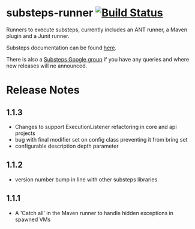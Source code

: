 substeps-runner [![Build Status](https://travis-ci.org/G2G3Digital/substeps-runner.svg)](https://travis-ci.org/G2G3Digital/substeps-runner)
===============

Runners to execute substeps, currently includes an ANT runner, a Maven plugin and a Junit runner.  

Substeps documentation can be found [here](http://substeps.technophobia.com/ "Substeps documentation").  

There is also a [Substeps Google group](http://groups.google.com/group/substeps?hl=en-GB "Substeps Google group") if you have any queries and where new releases will ne announced.

Release Notes
=============
1.1.3
-----
* Changes to support ExecutionListener refactoring in core and api projects
* bug with final modifier set on config class preventing it from bring set
* configurable description depth parameter

1.1.2
-----
* version number bump in line with other substeps libraries

1.1.1
-----
* A 'Catch all' in the Maven runner to handle hidden exceptions in spawned VMs 
